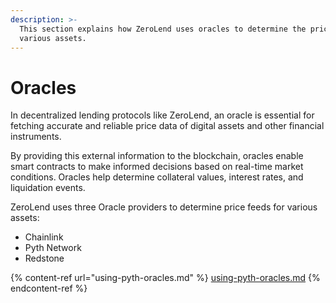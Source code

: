 ```yaml
---
description: >-
  This section explains how ZeroLend uses oracles to determine the price of
  various assets.
---
```


# Oracles

In decentralized lending protocols like ZeroLend, an oracle is essential for fetching accurate and reliable price data of digital assets and other financial instruments.&#x20;

By providing this external information to the blockchain, oracles enable smart contracts to make informed decisions based on real-time market conditions. Oracles help determine collateral values, interest rates, and liquidation events.&#x20;

ZeroLend uses three Oracle providers to determine price feeds for various assets:

* Chainlink
* Pyth Network
* Redstone

{% content-ref url="using-pyth-oracles.md" %}
[using-pyth-oracles.md](using-pyth-oracles.md)
{% endcontent-ref %}
